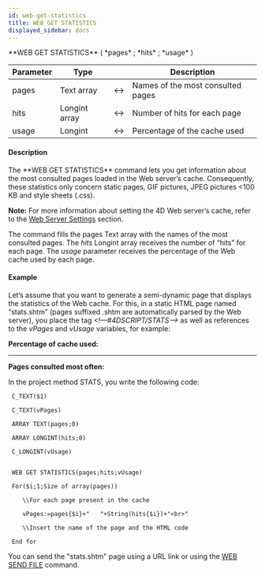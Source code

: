 ```yaml
---
id: web-get-statistics
title: WEB GET STATISTICS
displayed_sidebar: docs
---
```


<!--REF #_command_.WEB GET STATISTICS.Syntax-->**WEB GET STATISTICS** ( *pages* ; *hits* ; *usage* )<!-- END REF-->
<!--REF #_command_.WEB GET STATISTICS.Params-->
| Parameter | Type |  | Description |
| --- | --- | --- | --- |
| pages | Text array | <-> | Names of the most consulted pages |
| hits | Longint array | <-> | Number of hits for each page |
| usage | Longint | <-> | Percentage of the cache used |

<!-- END REF-->

#### Description 

<!--REF #_command_.WEB GET STATISTICS.Summary-->The **WEB GET STATISTICS** command lets you get information about the most consulted pages loaded in the Web server’s cache.<!-- END REF--> Consequently, these statistics only concern static pages, GIF pictures, JPEG pictures <100 KB and style sheets (.css). 

**Note:** For more information about setting the 4D Web server’s cache, refer to the [Web Server Settings](/4Dv20R6/4D/14-R2/Web-Server-Settings.300-1342174.en.html) section. 

The command fills the pages Text array with the names of the most consulted pages. The *hits* Longint array receives the number of “hits” for each page. The *usage* parameter receives the percentage of the Web cache used by each page.

#### Example 

Let’s assume that you want to generate a semi-dynamic page that displays the statistics of the Web cache. For this, in a static HTML page named “stats.shtm” (pages suffixed .shtm are automatically parsed by the Web server), you place the tag *<!––#4DSCRIPT/STATS––>* as well as references to the *vPages* and *vUsage* variables, for example: 

<html>  
<head><title>4D Web Stats</title></head>  
<!--#4DSCRIPT/STATS-->  
<body>  
<strong>Percentage of cache used: </strong>  
<!--#4DTEXT vUsage-->  
<hr>  
<strong>Pages consulted most often: </strong>  
<!--#4DHTML vPages-->  
</body>  
</html>

In the project method STATS, you write the following code:

```4d
 C_TEXT($1)

 C_TEXT(vPages)

 ARRAY TEXT(pages;0)

 ARRAY LONGINT(hits;0)

 C_LONGINT(vUsage)
 

 WEB GET STATISTICS(pages;hits;vUsage)

 For($i;1;Size of array(pages))

    \\For each page present in the cache

    vPages:=pages{$i}+"   "+String(hits{$i})+"<br>"

    \\Insert the name of the page and the HTML code

 End for
```

You can send the "stats.shtm" page using a URL link or using the [WEB SEND FILE](web-send-file.md) command.
